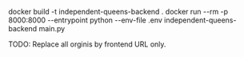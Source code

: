 docker build -t independent-queens-backend .
docker run --rm -p 8000:8000 --entrypoint python --env-file .env independent-queens-backend main.py

TODO:
Replace all orginis by frontend URL only.
